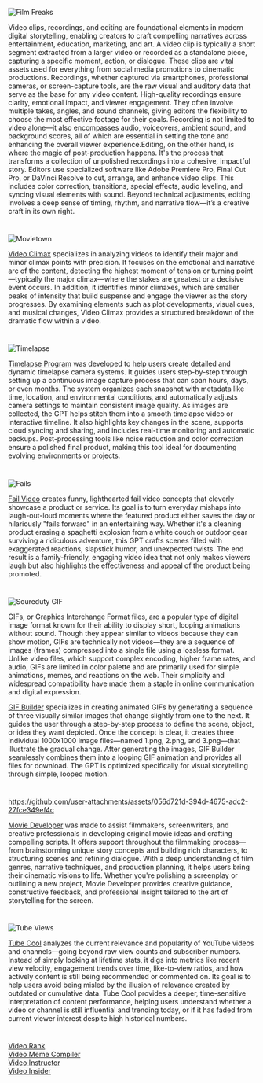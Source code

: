 ![Film Freaks](https://github.com/user-attachments/assets/2d2ef7bb-b971-4b82-862a-02a1df8b1f69)

Video clips, recordings, and editing are foundational elements in modern digital storytelling, enabling creators to craft compelling narratives across entertainment, education, marketing, and art. A video clip is typically a short segment extracted from a larger video or recorded as a standalone piece, capturing a specific moment, action, or dialogue. These clips are vital assets used for everything from social media promotions to cinematic productions. Recordings, whether captured via smartphones, professional cameras, or screen-capture tools, are the raw visual and auditory data that serve as the base for any video content. High-quality recordings ensure clarity, emotional impact, and viewer engagement. They often involve multiple takes, angles, and sound channels, giving editors the flexibility to choose the most effective footage for their goals. Recording is not limited to video alone—it also encompasses audio, voiceovers, ambient sound, and background scores, all of which are essential in setting the tone and enhancing the overall viewer experience.Editing, on the other hand, is where the magic of post-production happens. It's the process that transforms a collection of unpolished recordings into a cohesive, impactful story. Editors use specialized software like Adobe Premiere Pro, Final Cut Pro, or DaVinci Resolve to cut, arrange, and enhance video clips. This includes color correction, transitions, special effects, audio leveling, and syncing visual elements with sound. Beyond technical adjustments, editing involves a deep sense of timing, rhythm, and narrative flow—it’s a creative craft in its own right.

#

![Movietown](https://github.com/user-attachments/assets/90bbd9f0-fde6-4748-88e7-d821b7a80725)

[Video Climax](https://chatgpt.com/g/g-676f2f0556b88191b2e3e82baaea335d-video-climax) specializes in analyzing videos to identify their major and minor climax points with precision. It focuses on the emotional and narrative arc of the content, detecting the highest moment of tension or turning point—typically the major climax—where the stakes are greatest or a decisive event occurs. In addition, it identifies minor climaxes, which are smaller peaks of intensity that build suspense and engage the viewer as the story progresses. By examining elements such as plot developments, visual cues, and musical changes, Video Climax provides a structured breakdown of the dramatic flow within a video.

#

![Timelapse](https://github.com/user-attachments/assets/9d7a5735-22e1-48c8-9afb-26c620dd3217)

[Timelapse Program](https://chatgpt.com/g/g-67d1e2d3439081919cb2798683bc3f82-timelapse-program) was developed to help users create detailed and dynamic timelapse camera systems. It guides users step-by-step through setting up a continuous image capture process that can span hours, days, or even months. The system organizes each snapshot with metadata like time, location, and environmental conditions, and automatically adjusts camera settings to maintain consistent image quality. As images are collected, the GPT helps stitch them into a smooth timelapse video or interactive timeline. It also highlights key changes in the scene, supports cloud syncing and sharing, and includes real-time monitoring and automatic backups. Post-processing tools like noise reduction and color correction ensure a polished final product, making this tool ideal for documenting evolving environments or projects.

#

![Fails](https://github.com/user-attachments/assets/3a67627b-603e-4a18-bc88-149de95a8ef4)

[Fail Video](https://chatgpt.com/g/g-677ab5fde59481919858f530c7abf3cf-fail-video) creates funny, lighthearted fail video concepts that cleverly showcase a product or service. Its goal is to turn everyday mishaps into laugh-out-loud moments where the featured product either saves the day or hilariously "fails forward" in an entertaining way. Whether it's a cleaning product erasing a spaghetti explosion from a white couch or outdoor gear surviving a ridiculous adventure, this GPT crafts scenes filled with exaggerated reactions, slapstick humor, and unexpected twists. The end result is a family-friendly, engaging video idea that not only makes viewers laugh but also highlights the effectiveness and appeal of the product being promoted.

#

![Soureduty GIF](https://github.com/user-attachments/assets/06e443f5-64d4-475d-a5e6-87bac9b02044)

GIFs, or Graphics Interchange Format files, are a popular type of digital image format known for their ability to display short, looping animations without sound. Though they appear similar to videos because they can show motion, GIFs are technically not videos—they are a sequence of images (frames) compressed into a single file using a lossless format. Unlike video files, which support complex encoding, higher frame rates, and audio, GIFs are limited in color palette and are primarily used for simple animations, memes, and reactions on the web. Their simplicity and widespread compatibility have made them a staple in online communication and digital expression.

[GIF Builder](https://chatgpt.com/g/g-vkuqgJxjC-gif-builder) specializes in creating animated GIFs by generating a sequence of three visually similar images that change slightly from one to the next. It guides the user through a step-by-step process to define the scene, object, or idea they want depicted. Once the concept is clear, it creates three individual 1000x1000 image files—named 1.png, 2.png, and 3.png—that illustrate the gradual change. After generating the images, GIF Builder seamlessly combines them into a looping GIF animation and provides all files for download. The GPT is optimized specifically for visual storytelling through simple, looped motion.

#

https://github.com/user-attachments/assets/056d721d-394d-4675-adc2-27fce349ef4c

[Movie Developer](https://chatgpt.com/g/g-GKuoUegIF-movie-developer) was made to assist filmmakers, screenwriters, and creative professionals in developing original movie ideas and crafting compelling scripts. It offers support throughout the filmmaking process—from brainstorming unique story concepts and building rich characters, to structuring scenes and refining dialogue. With a deep understanding of film genres, narrative techniques, and production planning, it helps users bring their cinematic visions to life. Whether you're polishing a screenplay or outlining a new project, Movie Developer provides creative guidance, constructive feedback, and professional insight tailored to the art of storytelling for the screen.

#

![Tube Views](https://github.com/user-attachments/assets/883a9382-5143-46ac-bf79-7ee48379e7f5)

[Tube Cool](https://chatgpt.com/g/g-68470d3accf48191bc8742959662c856-tube-cool) analyzes the current relevance and popularity of YouTube videos and channels—going beyond raw view counts and subscriber numbers. Instead of simply looking at lifetime stats, it digs into metrics like recent view velocity, engagement trends over time, like-to-view ratios, and how actively content is still being recommended or commented on. Its goal is to help users avoid being misled by the illusion of relevance created by outdated or cumulative data. Tube Cool provides a deeper, time-sensitive interpretation of content performance, helping users understand whether a video or channel is still influential and trending today, or if it has faded from current viewer interest despite high historical numbers.

#

[Video Rank](https://chatgpt.com/g/g-6774f84a32048191b10aeb0e7840263f-video-rank)
<br>
[Video Meme Compiler](https://chatgpt.com/g/g-NuNFDGDZc-video-meme-compiler)
<br>
[Video Instructor](https://chat.openai.com/g/g-8uZmUQjZN-video-instructor)
<br>
[Video Insider](https://chat.openai.com/g/g-ZBiedT6Sq-video-insider)
